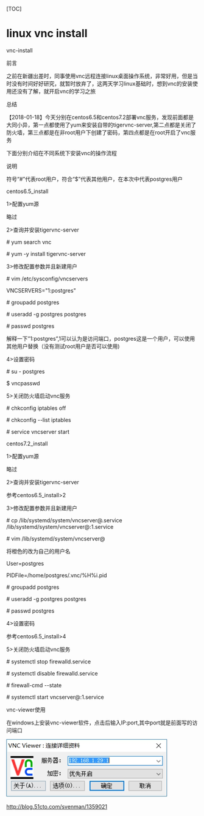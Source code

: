[TOC]



# linux  vnc install

vnc-install

前言

 

之前在新疆出差时，同事使用vnc远程连接linux桌面操作系统，非常好用，但是当时没有时间好好研究，就暂时放弃了，这两天学习linux基础时，想到vnc的安装使用还没有了解，就开启vnc的学习之旅

 

 

总结

 

【2018-01-18】今天分别在centos6.5和centos7.2部署vnc服务，发现前面都是大同小异，第一点都使用了yum来安装自带的tigervnc-server,第二点都是关闭了防火墙，第三点都是在非root用户下创建了密码，第四点都是在root开启了vnc服务

 

下面分别介绍在不同系统下安装vnc的操作流程

 

说明

符号“#”代表root用户，符合“$”代表其他用户，在本次中代表postgres用户

 

centos6.5_install

 

1>配置yum源

 

略过

 

2>查询并安装tigervnc-server

 

\# yum search vnc

\# yum -y install tigervnc-server

 

3>修改配置参数并且新建用户

 

\# vim /etc/sysconfig/vncservers

VNCSERVERS="1:postgres"

 

\# groupadd postgres

\# useradd -g postgres postgres

\# passwd postgres

 

解释一下”1:postgres”,1可以认为是访问端口，postgres这是一个用户，可以使用其他用户替换（没有测试root用户是否可以使用)

 

 

4>设置密码

 

\# su - postgres

$ vncpasswd

 

5>关闭防火墙启动vnc服务

 

\# chkconfig iptables off

\# chkconfig --list iptables

\# service  vncserver start 

 

 

 

 

centos7.2_install

 

 

1>配置yum源

 

略过

 

2>查询并安装tigervnc-server

 

参考centos6.5_install>2

 

3>修改配置参数并且新建用户

 

\# cp /lib/systemd/system/vncserver@.service /lib/systemd/system/vncserver@:1.service

\# vim /lib/systemd/system/vncserver@

 

将橙色的改为自己的用户名

 

User=postgres

 

PIDFile=/home/postgres/.vnc/%H%i.pid

 

 

\# groupadd postgres

\# useradd -g postgres postgres

\# passwd postgres

 

4>设置密码

 

参考centos6.5_install>4

 

5>关闭防火墙启动vnc服务   

 

\# systemctl stop firewalld.service

\# systemctl disable firewalld.service

\# firewall-cmd --state

\# systemctl start vncserver@:1.service

 

 

 

vnc-viewer使用

 

 

在windows上安装vnc-viewer软件，点击后输入IP:port,其中port就是前面写的访问端口

 

![img](../img_src/9ccbeab1cd5c40d48dd5fc494fdd5749/wps4eda.tmp.jpeg)

 

 

http://blog.51cto.com/svenman/1359021